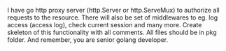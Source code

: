 I have go http proxy server (http.Server or http.ServeMux) to authorize all requests to the resource. There will also be set of middlewares to eg. log access (access log), check current session and many more. Create skeleton of this functionality with all comments. All files should be in pkg folder. And remember, you are senior golang developer.